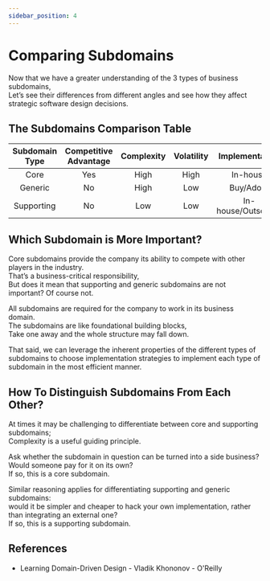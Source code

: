 ```yaml
---
sidebar_position: 4
---
```


# Comparing Subdomains

Now that we have a greater understanding of the 3 types of business subdomains,  
Let’s see their differences from different angles and see how they affect strategic software design decisions.

## The Subdomains Comparison Table

| Subdomain Type | Competitive Advantage | Complexity | Volatility |   Implementation   |   Problem   |
| :------------: | :-------------------: | :--------: | :--------: | :----------------: | :---------: |
|      Core      |          Yes          |    High    |    High    |      In-house      | Interesting |
|    Generic     |          No           |    High    |    Low     |     Buy/Adopt      |   Solved    |
|   Supporting   |          No           |    Low     |    Low     | In-house/Outsource |   Obvious   |

## Which Subdomain is More Important?

Core subdomains provide the company its ability to compete with other players in the industry.  
That’s a business-critical responsibility,  
But does it mean that supporting and generic subdomains are not important? Of course not.

All subdomains are required for the company to work in its business domain.  
The subdomains are like foundational building blocks,  
Take one away and the whole structure may fall down.

That said, we can leverage the inherent properties of the different types of subdomains to choose implementation strategies to implement each type of subdomain in the most efficient manner.

## How To Distinguish Subdomains From Each Other?

At times it may be challenging to differentiate between core and supporting subdomains;  
Complexity is a useful guiding principle.

Ask whether the subdomain in question can be turned into a side business?  
Would someone pay for it on its own?  
If so, this is a core subdomain.

Similar reasoning applies for differentiating supporting and generic subdomains:  
would it be simpler and cheaper to hack your own implementation, rather than integrating an external one?  
If so, this is a supporting subdomain.

## References

- Learning Domain-Driven Design - Vladik Khononov - O'Reilly
